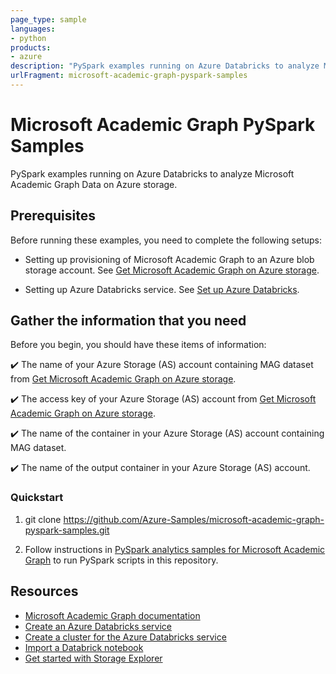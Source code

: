 ```yaml
---
page_type: sample
languages:
- python
products:
- azure
description: "PySpark examples running on Azure Databricks to analyze Microsoft Academic Graph Data on Azure storage."
urlFragment: microsoft-academic-graph-pyspark-samples
---
```


# Microsoft Academic Graph PySpark Samples

PySpark examples running on Azure Databricks to analyze Microsoft Academic Graph Data on Azure storage.

## Prerequisites

Before running these examples, you need to complete the following setups:

* Setting up provisioning of Microsoft Academic Graph to an Azure blob storage account. See [Get Microsoft Academic Graph on Azure storage](https://docs.microsoft.com/academic-services/graph/get-started-setup-provisioning).

* Setting up Azure Databricks service. See [Set up Azure Databricks](https://docs.microsoft.com/academic-services/graph/get-started-setup-databricks).

## Gather the information that you need

   Before you begin, you should have these items of information:

   :heavy_check_mark:  The name of your Azure Storage (AS) account containing MAG dataset from [Get Microsoft Academic Graph on Azure storage](https://docs.microsoft.com/academic-services/graph/get-started-setup-provisioning.md#note-azure-storage-account-name-and-primary-key).

   :heavy_check_mark:  The access key of your Azure Storage (AS) account from [Get Microsoft Academic Graph on Azure storage](https://docs.microsoft.com/academic-services/graph/get-started-setup-provisioning.md#note-azure-storage-account-name-and-primary-key).
   
   :heavy_check_mark:  The name of the container in your Azure Storage (AS) account containing MAG dataset.
   
   :heavy_check_mark:  The name of the output container in your Azure Storage (AS) account.

### Quickstart

1. git clone https://github.com/Azure-Samples/microsoft-academic-graph-pyspark-samples.git

1. Follow instructions in [PySpark analytics samples for Microsoft Academic Graph](https://docs.microsoft.com/academic-services/graph/samples-azure-databricks) to run PySpark scripts in this repository.

## Resources

* [Microsoft Academic Graph documentation](https://docs.microsoft.com/en-us/academic-services/graph/)
* [Create an Azure Databricks service](https://azure.microsoft.com/services/databricks/)
* [Create a cluster for the Azure Databricks service](https://docs.azuredatabricks.net/user-guide/clusters/create.html)
* [Import a Databrick notebook](https://docs.databricks.com/user-guide/notebooks/notebook-manage.html#import-a-notebook)
* [Get started with Storage Explorer](https://docs.microsoft.com/en-us/azure/vs-azure-tools-storage-manage-with-storage-explorer)

